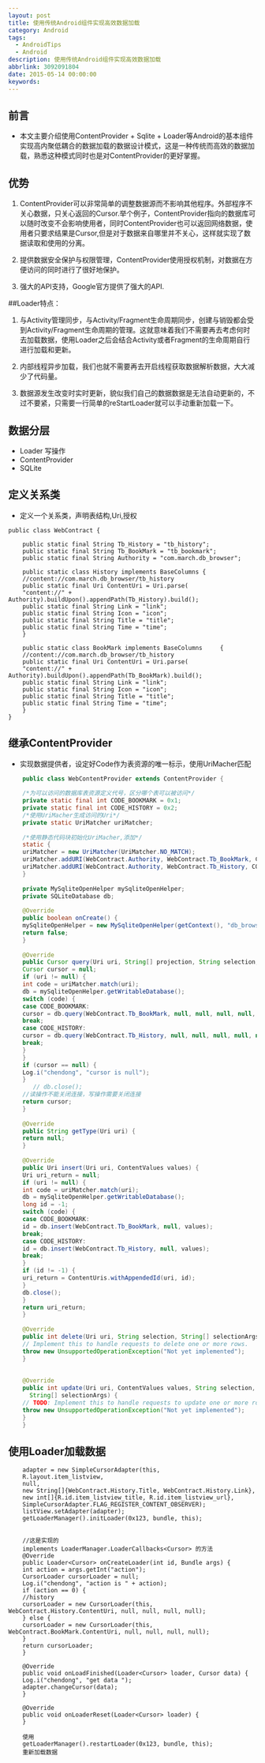 ```yaml
---
layout: post
title: 使用传统Android组件实现高效数据加载
category: Android
tags:
  - AndroidTips
  - Android
description: 使用传统Android组件实现高效数据加载
abbrlink: 3092091804
date: 2015-05-14 00:00:00
keywords:
---
```




## 前言
- 本文主要介绍使用ContentProvider + Sqlite + Loader等Android的基本组件实现高内聚低耦合的数据加载的数据设计模式，这是一种传统而高效的数据加载，熟悉这种模式同时也是对ContentProvider的更好掌握。


## 优势
1. ContentProvider可以非常简单的调整数据源而不影响其他程序。外部程序不关心数据，只关心返回的Cursor.举个例子，ContentProvider指向的数据库可以随时改变不会影响使用者，同时ContentProvider也可以返回网络数据，使用者只要求结果是Cursor,但是对于数据来自哪里并不关心，这样就实现了数据读取和使用的分离。

2. 提供数据安全保护与权限管理，ContentProvider使用授权机制，对数据在方便访问的同时进行了很好地保护。

3. 强大的API支持，Google官方提供了强大的API.


##Loader特点：

1. 与Activity管理同步，与Activity/Fragment生命周期同步，创建与销毁都会受到Activity/Fragment生命周期的管理。这就意味着我们不需要再去考虑何时去加载数据，使用Loader之后会结合Activity或者Fragment的生命周期自行进行加载和更新。

2. 内部线程异步加载，我们也就不需要再去开启线程获取数据解析数据，大大减少了代码量。

3. 数据源发生改变时实时更新，貌似我们自己的数据数据是无法自动更新的，不过不要紧，只需要一行简单的reStartLoader就可以手动重新加载一下。


## 数据分层
- Loader 写操作
- ContentProvider
- SQLite



## 定义关系类

- 定义一个关系类，声明表结构,Uri,授权

```
public class WebContract {
    
    public static final String Tb_History = "tb_history";
    public static final String Tb_BookMark = "tb_bookmark";
    public static final String Authority = "com.march.db_browser";
    
    public static class History implements BaseColumns {
    //content://com.march.db_browser/tb_history
    public static final Uri ContentUri = Uri.parse(
    "content://" + Authority).buildUpon().appendPath(Tb_History).build();
    public static final String Link = "link";
    public static final String Icon = "icon";
    public static final String Title = "title";
    public static final String Time = "time";
    }
    
    public static class BookMark implements BaseColumns 	{
    //content://com.march.db_browser/tb_history
    public static final Uri ContentUri = Uri.parse(
    "content://" + Authority).buildUpon().appendPath(Tb_BookMark).build();
    public static final String Link = "link";
    public static final String Icon = "icon";
    public static final String Title = "title";
    public static final String Time = "time";
    }
}
```


## 继承ContentProvider
- 实现数据提供者，设定好Code作为表资源的唯一标示，使用UriMacher匹配

```java
    public class WebContentProvider extends ContentProvider {
    
    /*为可以访问的数据库表资源定义代号，区分哪个表可以被访问*/
    private static final int CODE_BOOKMARK = 0x1;
    private static final int CODE_HISTORY = 0x2;
    /*使用UriMacher生成访问的Uri*/
    private static UriMatcher uriMatcher;
    
    /*使用静态代码块初始化UriMacher,添加*/
    static {
    uriMatcher = new UriMatcher(UriMatcher.NO_MATCH);
    uriMatcher.addURI(WebContract.Authority, WebContract.Tb_BookMark, CODE_BOOKMARK);
    uriMatcher.addURI(WebContract.Authority, WebContract.Tb_History, CODE_HISTORY);
    }
    
    private MySqliteOpenHelper mySqliteOpenHelper;
    private SQLiteDatabase db;
    
    @Override
    public boolean onCreate() {
    mySqliteOpenHelper = new MySqliteOpenHelper(getContext(), "db_browser", 1);
    return false;
    }
    
    @Override
    public Cursor query(Uri uri, String[] projection, String selection, String[] selectionArgs, String sortOrder) {
    Cursor cursor = null;
    if (uri != null) {
    int code = uriMatcher.match(uri);
    db = mySqliteOpenHelper.getWritableDatabase();
    switch (code) {
    case CODE_BOOKMARK:
    cursor = db.query(WebContract.Tb_BookMark, null, null, null, null, null, null);
    break;
    case CODE_HISTORY:
    cursor = db.query(WebContract.Tb_History, null, null, null, null, null, null);
    break;
    }
    }
    if (cursor == null) {
    Log.i("chendong", "cursor is null");
    }
       // db.close();
    //读操作不能关闭连接，写操作需要关闭连接
    return cursor;
    }
    
    @Override
    public String getType(Uri uri) {
    return null;
    }
    
    @Override
    public Uri insert(Uri uri, ContentValues values) {
    Uri uri_return = null;
    if (uri != null) {
    int code = uriMatcher.match(uri);
    db = mySqliteOpenHelper.getWritableDatabase();
    long id = -1;
    switch (code) {
    case CODE_BOOKMARK:
    id = db.insert(WebContract.Tb_BookMark, null, values);
    break;
    case CODE_HISTORY:
    id = db.insert(WebContract.Tb_History, null, values);
    break;
    }
    if (id != -1) {
    uri_return = ContentUris.withAppendedId(uri, id);
    }
    db.close();
    }
    return uri_return;
    }
    
    @Override
    public int delete(Uri uri, String selection, String[] selectionArgs) {
    // Implement this to handle requests to delete one or more rows.
    throw new UnsupportedOperationException("Not yet implemented");
    }
    
    
    @Override
    public int update(Uri uri, ContentValues values, String selection,
      String[] selectionArgs) {
    // TODO: Implement this to handle requests to update one or more rows.
    throw new UnsupportedOperationException("Not yet implemented");
    }
    }
```

## 使用Loader加载数据

```
    adapter = new SimpleCursorAdapter(this,
    R.layout.item_listview,
    null,
    new String[]{WebContract.History.Title, WebContract.History.Link},
    new int[]{R.id.item_listview_title, R.id.item_listview_url},
    SimpleCursorAdapter.FLAG_REGISTER_CONTENT_OBSERVER);
    listView.setAdapter(adapter);
    getLoaderManager().initLoader(0x123, bundle, this);
    
    
    //这是实现的
    implements LoaderManager.LoaderCallbacks<Cursor> 的方法
    @Override
    public Loader<Cursor> onCreateLoader(int id, Bundle args) {
    int action = args.getInt("action");
    CursorLoader cursorLoader = null;
    Log.i("chendong", "action is " + action);
    if (action == 0) {
    //history
    cursorLoader = new CursorLoader(this, WebContract.History.ContentUri, null, null, null, null);
    } else {
    cursorLoader = new CursorLoader(this, WebContract.BookMark.ContentUri, null, null, null, null);
    }
    return cursorLoader;
    }
    
    @Override
    public void onLoadFinished(Loader<Cursor> loader, Cursor data) {
    Log.i("chendong", "get data ");
    adapter.changeCursor(data);
    }
    
    @Override
    public void onLoaderReset(Loader<Cursor> loader) {
    }
    
    使用
    getLoaderManager().restartLoader(0x123, bundle, this);
    重新加载数据
    

